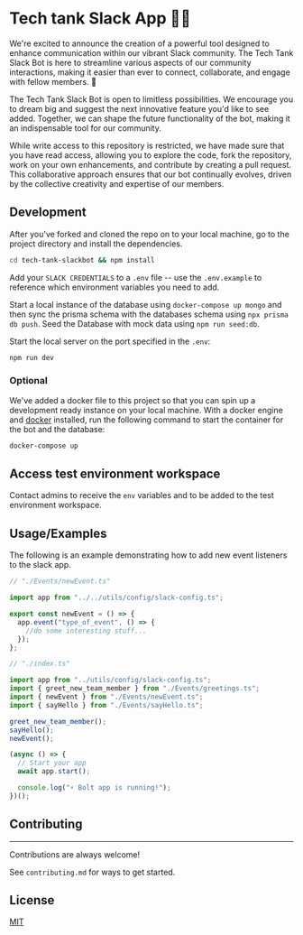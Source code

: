 # Tech tank Slack App 🤖🚀

We're excited to announce the creation of a powerful tool designed to enhance communication within our vibrant Slack community. The Tech Tank Slack Bot is here to streamline various aspects of our community interactions, making it easier than ever to connect, collaborate, and engage with fellow members. 💙

The Tech Tank Slack Bot is open to limitless possibilities. We encourage you to dream big and suggest the next innovative feature you'd like to see added. Together, we can shape the future functionality of the bot, making it an indispensable tool for our community.

While write access to this repository is restricted, we have made sure that you have read access, allowing you to explore the code, fork the repository, work on your own enhancements, and contribute by creating a pull request. This collaborative approach ensures that our bot continually evolves, driven by the collective creativity and expertise of our members.

## Development

After you've forked and cloned the repo on to your local machine, go to the project directory and install the dependencies.

```bash
cd tech-tank-slackbot && npm install
```

Add your `SLACK CREDENTIALS` to a `.env` file -- use the `.env.example` to reference which environment variables you need to add.

Start a local instance of the database using `docker-compose up mongo` and then sync the prisma schema with the databases schema using `npx prisma db push`. Seed the Database with mock data using `npm run seed:db`.

Start the local server on the port specified in the `.env`:

```bash
npm run dev
```

### Optional

We've added a docker file to this project so that you can spin up a development ready instance on your local machine. With a docker engine and [docker](https://www.docker.com/products/docker-desktop/) installed, run the following command to start the container for the bot and the database:

```bash
docker-compose up
```

## Access test environment workspace

Contact admins to receive the `env` variables and to be added to the test environment workspace.

## Usage/Examples

The following is an example demonstrating how to add new event listeners to the slack app.

```typescript
// "./Events/newEvent.ts"

import app from "../../utils/config/slack-config.ts";

export const newEvent = () => {
  app.event("type_of_event", () => {
    //do some interesting stuff...
  });
};
```

```typescript
// "./index.ts"

import app from "../utils/config/slack-config.ts";
import { greet_new_team_member } from "./Events/greetings.ts";
import { newEvent } from "./Events/newEvent.ts";
import { sayHello } from "./Events/sayHello.ts";

greet_new_team_member();
sayHello();
newEvent();

(async () => {
  // Start your app
  await app.start();

  console.log("⚡️ Bolt app is running!");
})();
```

## Contributing

---

Contributions are always welcome!

See `contributing.md` for ways to get started.

## License

[MIT](/LICENSE)
